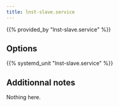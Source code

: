 ```yaml
---
title: lnst-slave.service
---
```


{{% provided_by "lnst-slave.service" %}}

## Options

{{% systemd_unit "lnst-slave.service" %}}

## Additionnal notes

Nothing here.